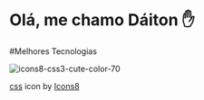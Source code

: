 # Olá, me chamo Dáiton ✋

#Melhores Tecnologias




![icons8-css3-cute-color-70](https://github.com/daitoncheis/daitoncheis/assets/29989317/1867c6ad-bf9b-4c72-a03d-453b7d784c30)









<a target="_blank" href="https://icons8.com/icon/107497/css3">css</a> icon by <a target="_blank" href="https://icons8.com">Icons8</a>

